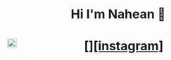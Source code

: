 <h1 align="center">Hi I'm Nahean 👋<h1>
<p align="center">
    <a href="https://www.instagram.com/nahean_tarik">[<img align="left" alt="codeSTACKr | Instagram" width="22px" src="https://cdn.jsdelivr.net/npm/simple-icons@v3/icons/instagram.svg" />][instagram]</a>


</p>
